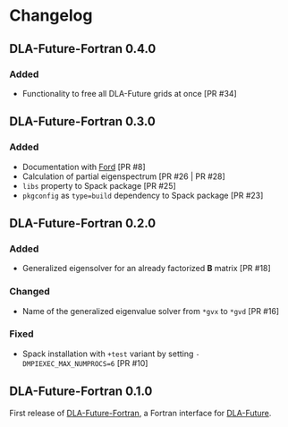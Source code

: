 # Changelog

## DLA-Future-Fortran 0.4.0

### Added

* Functionality to free all DLA-Future grids at once [PR #34]

## DLA-Future-Fortran 0.3.0

### Added

* Documentation with [Ford] [PR #8]
* Calculation of partial eigenspectrum [PR #26 | PR #28]
* `libs` property to Spack package [PR #25]
* `pkgconfig` as `type=build` dependency to Spack package [PR #23]

## DLA-Future-Fortran 0.2.0

### Added

* Generalized eigensolver for an already factorized $\mathbf{B}$ matrix [PR #18]

### Changed

* Name of the generalized eigenvalue solver from `*gvx` to `*gvd` [PR #16]

### Fixed

* Spack installation with `+test` variant by setting `-DMPIEXEC_MAX_NUMPROCS=6` [PR #10]

## DLA-Future-Fortran 0.1.0

First release of [DLA-Future-Fortran], a Fortran interface for [DLA-Future].

[DLA-Future]: https://github.com/eth-cscs/DLA-Future
[DLA-Future-Fortran]: https://github.com/eth-cscs/DLA-Future-Fortran 
[Ford]: https://forddocs.readthedocs.io/en/stable/
